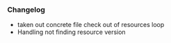 ### Changelog

- taken out concrete file check out of resources loop
- Handling not finding resource version